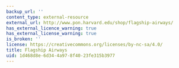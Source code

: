 ```yaml
---
backup_url: ''
content_type: external-resource
external_url: http://www.pon.harvard.edu/shop/flagship-airways/
has_external_licence_warning: true
has_external_license_warning: true
is_broken: ''
license: https://creativecommons.org/licenses/by-nc-sa/4.0/
title: Flagship Airways
uid: 1d468d8e-6d34-4a97-8f40-23fe315b3977
---
```

